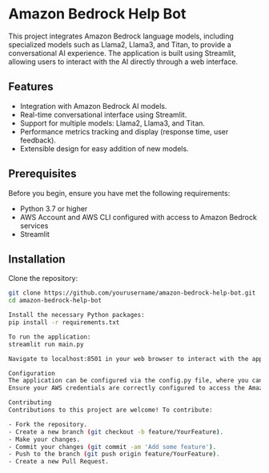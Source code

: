 # Amazon Bedrock Help Bot

This project integrates Amazon Bedrock language models, including specialized models such as Llama2, Llama3, and Titan, 
to provide a conversational AI experience. The application is built using Streamlit, allowing users to interact with the AI directly through a web interface.

## Features

- Integration with Amazon Bedrock AI models.
- Real-time conversational interface using Streamlit.
- Support for multiple models: Llama2, Llama3, and Titan.
- Performance metrics tracking and display (response time, user feedback).
- Extensible design for easy addition of new models.

## Prerequisites

Before you begin, ensure you have met the following requirements:

- Python 3.7 or higher
- AWS Account and AWS CLI configured with access to Amazon Bedrock services
- Streamlit

## Installation

Clone the repository:

```bash
git clone https://github.com/yourusername/amazon-bedrock-help-bot.git
cd amazon-bedrock-help-bot

Install the necessary Python packages:
pip install -r requirements.txt

To run the application:
streamlit run main.py

Navigate to localhost:8501 in your web browser to interact with the application.

Configuration
The application can be configured via the config.py file, where you can specify data directories and other settings.
Ensure your AWS credentials are correctly configured to access the Amazon Bedrock service.

Contributing
Contributions to this project are welcome! To contribute:

- Fork the repository.
- Create a new branch (git checkout -b feature/YourFeature).
- Make your changes.
- Commit your changes (git commit -am 'Add some feature').
- Push to the branch (git push origin feature/YourFeature).
- Create a new Pull Request.

